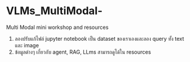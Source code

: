 # VLMs_MultiModal-
Multi Modal mini workshop and resources

1) ลองปรับแก้ไฟล์ jupyter notebook เป็น dataset ของเราเองและลอง query ทั้ง text และ image
2) ข้อมูลต่างๆ เกี่ยวกับ agent, RAG, LLms สามารถดูได้ใน resources
